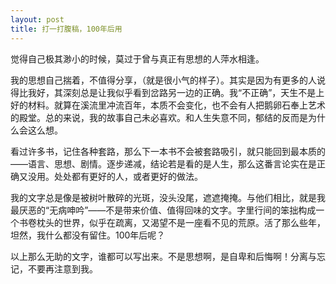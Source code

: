 ```yaml
---
layout: post
title: 打一打腹稿，100年后用
---
```


觉得自己极其渺小的时候，莫过于曾与真正有思想的人萍水相逢。

我的思想自己揣着，不值得分享，（就是很小气的样子）。其实是因为有更多的人说得比我好，其深刻总是让我似乎看到岔路另一边的正确。我“不正确”，天生不是上好的材料。就算在溪流里冲流百年，本质不会变化，也不会有人把鹅卵石奉上艺术的殿堂。总的来说，我的故事自己未必喜欢。和人生失意不同，郁结的反而是为什么会这么想。

看过许多书，记住各种套路，那么下一本书不会被套路吸引，就只能回到最本质的——语言、思想、剧情。逐步递减，结论若是看的是人生，那么这番言论实在是正确又没用。处处都有更好的人，或者更好的做法。

我的文字总是像是被树叶散碎的光斑，没头没尾，遮遮掩掩。与他们相比，就是我最厌恶的“无病呻吟”——不是带来价值、值得回味的文字。字里行间的笨拙构成一个书卷枕头的世界，似乎在疏离，又渴望不是一座看不见的荒原。活了那么些年，坦然，我什么都没有留住。100年后呢？

以上那么无助的文字，谁都可以写出来。不是思想啊，是自卑和后悔啊！分离与忘记，不要再注意到我。